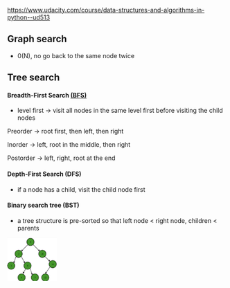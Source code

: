 https://www.udacity.com/course/data-structures-and-algorithms-in-python--ud513

## Graph search 

- 0(N), no go back to the same node twice

## Tree search
#### Breadth-First Search [(BFS)](https://github.com/YIZHE12/DataScienceMakeEasy/blob/master/data_structures/binary_tree.ipynb) 
- level first -> visit all nodes in the same level first before visiting the child nodes

Preorder -> root first, then left, then right

Inorder ->  left, root in the middle, then right

Postorder -> left, right, root at the end

#### Depth-First Search (DFS) 
- if a node has a child, visit the child node first

#### Binary search tree (BST)
- a tree structure is pre-sorted so that left node < right node, children < parents

<img src = images/BST.png height = 100>
